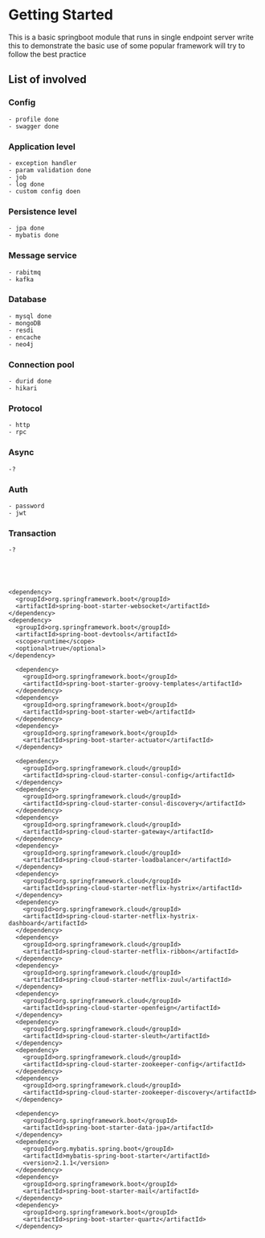 # Getting Started
This is a basic springboot module that runs in single endpoint server
write this to demonstrate the basic use of some popular framework
will try to follow the best practice 

## List of involved
### Config
    - profile done
    - swagger done
### Application level
    - exception handler 
    - param validation done 
    - job 
    - log done
    - custom config doen
### Persistence level
    - jpa done
    - mybatis done
### Message service
    - rabitmq 
    - kafka
### Database
    - mysql done
    - mongoDB
    - resdi
    - encache
    - neo4j
### Connection pool
    - durid done
    - hikari
### Protocol
    - http
    - rpc
### Async
    -?
### Auth
    - password
    - jwt
### Transaction
    -?





    <dependency>
      <groupId>org.springframework.boot</groupId>
      <artifactId>spring-boot-starter-websocket</artifactId>
    </dependency>
    <dependency>
      <groupId>org.springframework.boot</groupId>
      <artifactId>spring-boot-devtools</artifactId>
      <scope>runtime</scope>
      <optional>true</optional>
    </dependency>
    
      <dependency>
        <groupId>org.springframework.boot</groupId>
        <artifactId>spring-boot-starter-groovy-templates</artifactId>
      </dependency>
      <dependency>
        <groupId>org.springframework.boot</groupId>
        <artifactId>spring-boot-starter-web</artifactId>
      </dependency>
      <dependency>
        <groupId>org.springframework.boot</groupId>
        <artifactId>spring-boot-starter-actuator</artifactId>
      </dependency>
    
      <dependency>
        <groupId>org.springframework.cloud</groupId>
        <artifactId>spring-cloud-starter-consul-config</artifactId>
      </dependency>
      <dependency>
        <groupId>org.springframework.cloud</groupId>
        <artifactId>spring-cloud-starter-consul-discovery</artifactId>
      </dependency>
      <dependency>
        <groupId>org.springframework.cloud</groupId>
        <artifactId>spring-cloud-starter-gateway</artifactId>
      </dependency>
      <dependency>
        <groupId>org.springframework.cloud</groupId>
        <artifactId>spring-cloud-starter-loadbalancer</artifactId>
      </dependency>
      <dependency>
        <groupId>org.springframework.cloud</groupId>
        <artifactId>spring-cloud-starter-netflix-hystrix</artifactId>
      </dependency>
      <dependency>
        <groupId>org.springframework.cloud</groupId>
        <artifactId>spring-cloud-starter-netflix-hystrix-dashboard</artifactId>
      </dependency>
      <dependency>
        <groupId>org.springframework.cloud</groupId>
        <artifactId>spring-cloud-starter-netflix-ribbon</artifactId>
      </dependency>
      <dependency>
        <groupId>org.springframework.cloud</groupId>
        <artifactId>spring-cloud-starter-netflix-zuul</artifactId>
      </dependency>
      <dependency>
        <groupId>org.springframework.cloud</groupId>
        <artifactId>spring-cloud-starter-openfeign</artifactId>
      </dependency>
      <dependency>
        <groupId>org.springframework.cloud</groupId>
        <artifactId>spring-cloud-starter-sleuth</artifactId>
      </dependency>
      <dependency>
        <groupId>org.springframework.cloud</groupId>
        <artifactId>spring-cloud-starter-zookeeper-config</artifactId>
      </dependency>
      <dependency>
        <groupId>org.springframework.cloud</groupId>
        <artifactId>spring-cloud-starter-zookeeper-discovery</artifactId>
      </dependency>
      
  <!-- persistence -->
      <dependency>
        <groupId>org.springframework.boot</groupId>
        <artifactId>spring-boot-starter-data-jpa</artifactId>
      </dependency>
      <dependency>
        <groupId>org.mybatis.spring.boot</groupId>
        <artifactId>mybatis-spring-boot-starter</artifactId>
        <version>2.1.1</version>
      </dependency>
      <dependency>
        <groupId>org.springframework.boot</groupId>
        <artifactId>spring-boot-starter-mail</artifactId>
      </dependency>
      <dependency>
        <groupId>org.springframework.boot</groupId>
        <artifactId>spring-boot-starter-quartz</artifactId>
      </dependency>